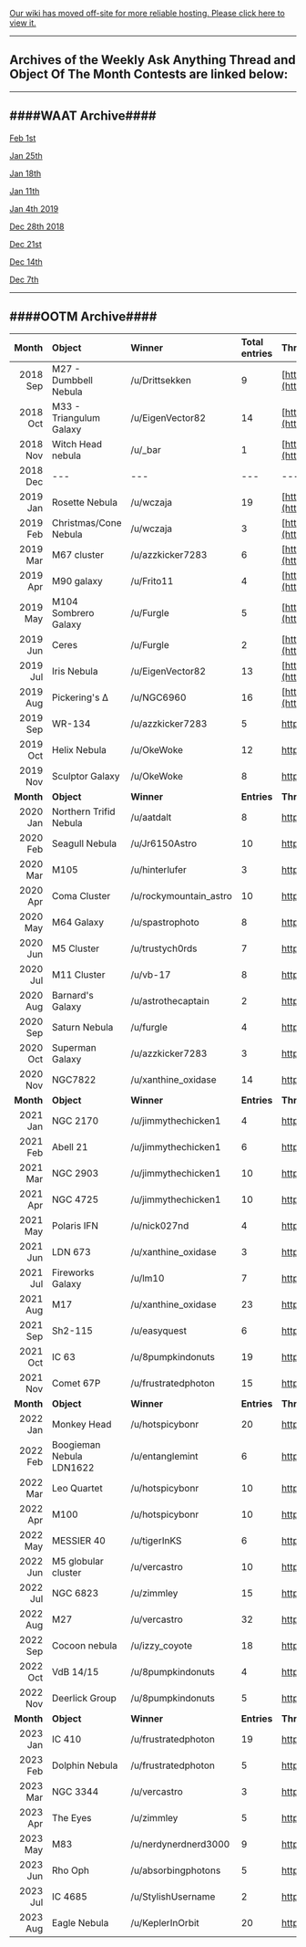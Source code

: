 
[Our wiki has moved off-site for more reliable hosting. Please click here to view it.](https://r-astrophotography.gitbook.io/r-astrophotography-wiki/)


---
Archives of the Weekly Ask Anything Thread and Object Of The Month Contests are linked below:
---

---
####WAAT Archive####
----

[Feb 1st](https://www.reddit.com/r/astrophotography/comments/am7i0o/waat_the_weekly_ask_anything_thread_week_of_01/)

[Jan 25th](https://www.reddit.com/r/astrophotography/comments/ajudts/waat_the_weekly_ask_anything_thread_week_of_25/)

[Jan 18th](https://www.reddit.com/r/astrophotography/comments/ahfpe4/waat_the_weekly_ask_anything_thread_week_of_18/)

[Jan 11th](https://www.reddit.com/r/astrophotography/comments/af0pty/waat_the_weekly_ask_anything_thread_week_of_11/)

[Jan 4th 2019](https://www.reddit.com/r/astrophotography/comments/acndme/waat_the_weekly_ask_anything_thread_week_of_04/)

[Dec 28th 2018](https://www.reddit.com/r/astrophotography/comments/aaezov/waat_the_weekly_ask_anything_thread_week_of_28/)

[Dec 21st](https://www.reddit.com/r/astrophotography/comments/a8f0q3/waat_the_weekly_ask_anything_thread_week_of_21/)

[Dec 14th](https://www.reddit.com/r/astrophotography/comments/a69hlo/waat_the_weekly_ask_anything_thread_week_of_14/)

[Dec 7th](https://www.reddit.com/r/astrophotography/comments/a44r02/waat_the_weekly_ask_anything_thread_week_of_07/)

----
####OOTM Archive####
----

|**Month**|**Object**|**Winner**|**Total entries**|**Thread**|**Winner**|
--:|:--|:--|:--|:--|:--|
|2018 Sep|M27 - Dumbbell Nebula|/u/Drittsekken|9|[https://redd.it/9c097x](https://redd.it/9c097x)|[https://redd.it/9fnly5](https://redd.it/9fnly5)|
|2018 Oct|M33 - Triangulum Galaxy|/u/EigenVector82|14|[https://redd.it/9kd3f5](https://redd.it/9kd3f5)|[https://redd.it/9nok20](https://redd.it/9nok20)|
|2018 Nov|Witch Head nebula|/u/_bar|1|[https://redd.it/9t6k1k](https://redd.it/9t6k1k)|[https://redd.it/9z3r94](https://redd.it/9z3r94)|
|2018 Dec|---|---|---|---|---|
|2019 Jan|Rosette Nebula|/u/wczaja|19|[https://redd.it/abfcdg](https://redd.it/abfcdg)|[https://redd.it/agn5tv](https://redd.it/agn5tv)|
|2019 Feb|Christmas/Cone Nebula|/u/wczaja|3|[https://redd.it/alyk8e](https://redd.it/alyk8e)|[https://redd.it/alkkgj](https://redd.it/alkkgj)|
|2019 Mar|M67 cluster|/u/azzkicker7283|6|[https://redd.it/aw0g6d](https://redd.it/aw0g6d)|[https://redd.it/b3csrj](https://redd.it/b3csrj)|
|2019 Apr|M90 galaxy|/u/Frito11|4|[https://redd.it/b8e5cm](https://redd.it/b8e5cm)|[https://redd.it/bifm86](https://redd.it/bifm86)|
|2019 May|M104 Sombrero Galaxy|/u/Furgle|5|[https://redd.it/bjdh6e](https://redd.it/bjdh6e)|[https://redd.it/bigp8b](https://redd.it/bigp8b)|
|2019 Jun|Ceres|/u/Furgle|2|[https://redd.it/bvh39q](https://redd.it/bvh39q)|[https://redd.it/c3ydqo](https://redd.it/c3ydqo)|
|2019 Jul|Iris Nebula|/u/EigenVector82|13|[https://redd.it/c7nze4](https://redd.it/c7nze4)|[https://redd.it/cj27ia](https://redd.it/cj27ia)|
|2019 Aug|Pickering's Δ|/u/NGC6960 |16|[https://redd.it/ckj4y4](https://redd.it/ckj4y4)|https://redd.it/cv7vqs|
|2019 Sep|WR-134|/u/azzkicker7283|5|https://redd.it/cy9nvm|https://redd.it/d2p4jt|
|2019 Oct|Helix Nebula|/u/OkeWoke|12|https://redd.it/dbnepf|https://redd.it/dj4wrm|
|2019 Nov|Sculptor Galaxy|/u/OkeWoke|8|https://redd.it/dpy6nz|https://redd.it/dpkq3b|
|**Month**|**Object**|**Winner**|**Entries**|**Thread**|**Winner**|
|2020 Jan|Northern Trifid Nebula|/u/aatdalt |8|https://redd.it/emsroj|https://redd.it/evi2hv
|2020 Feb|Seagull Nebula|/u/Jr6150Astro |10|https://redd.it/ex0rao|https://redd.it/fa532g
|2020 Mar|M105|/u/hinterlufer|3|https://redd.it/fbva1i|https://redd.it/fq2y3n
|2020 Apr|Coma Cluster|/u/rockymountain_astro|10|https://redd.it/ftfi1h|https://redd.it/fuemld|
|2020 May|M64 Galaxy|/u/spastrophoto|8|https://redd.it/gbayjk|https://redd.it/gperaw|
|2020 Jun|M5 Cluster|/u/trustych0rds|7|https://redd.it/guf97j|https://redd.it/hbmymg|
|2020 Jul|M11 Cluster|/u/vb-17|8|https://redd.it/hj2zmv|https://redd.it/hylfnt|
|2020 Aug|Barnard's Galaxy|/u/astrothecaptain|2|https://redd.it/i1lx56|https://redd.it/i1lx56
|2020 Sep|Saturn Nebula|/u/furgle|4|https://redd.it/ikd856|https://redd.it/j0jgc4|
|2020 Oct|Superman Galaxy|/u/azzkicker7283|3|https://redd.it/jlwann|https://redd.it/jheeps|
|2020 Nov|NGC7822| /u/xanthine_oxidase|14|https://redd.it/j3265m|https://redd.it/jmdb35|
|**Month**|**Object**|**Winner**|**Entries**|**Thread**|**Winner**|
|2021 Jan|NGC 2170|/u/jimmythechicken1|4|https://redd.it/kqoqh9|https://redd.it/l6p1n4
|2021 Feb|Abell 21|/u/jimmythechicken1 |6|https://redd.it/l9uu71|https://redd.it/lok58o|
|2021 Mar|NGC 2903|/u/jimmythechicken1|10|https://redd.it/lvfe1k|https://redd.it/m43qum
|2021 Apr|NGC 4725|/u/jimmythechicken1 |10|https://redd.it/micf7g|https://redd.it/mz5kqm
|2021 May|Polaris IFN|/u/nick027nd|4|https://redd.it/n2d3e1|https://redd.it/nl2p3e
|2021 Jun|LDN 673|/u/xanthine_oxidase|3|https://redd.it/npl5jt|https://redd.it/nwb44b
|2021 Jul|Fireworks Galaxy|/u/lm10|7|https://redd.it/obdpct|https://redd.it/oijl9h|
|2021 Aug|M17|/u/xanthine_oxidase|23|https://redd.it/ovm86x|https://redd.it/pcsp3j
|2021 Sep|Sh2-115|/u/easyquest|6|https://redd.it/pfnxev|https://redd.it/pw92n3
|2021 Oct|IC 63|/u/8pumpkindonuts|19|https://redd.it/pz5shs|https://redd.it/q4ie47
|2021 Nov|Comet 67P|/u/frustratedphoton|15|https://redd.it/qk4ybx|https://redd.it/qsjsqh|
|**Month**|**Object**|**Winner**|**Entries**|**Thread**|**Winner**|
|2022 Jan|Monkey Head|/u/hotspicybonr|20|https://redd.it/rw3apq|https://redd.it/rzoiiq
|2022 Feb|Boogieman Nebula LDN1622|/u/entanglemint|6|https://redd.it/shmio4|https://redd.it/sokgio
|2022 Mar|Leo Quartet|/u/hotspicybonr|10|https://redd.it/t3zfmd|https://redd.it/tiajp5|
|2022 Apr|M100|/u/hotspicybonr|10|https://redd.it/tuna1c|https://redd.it/ucggjk
|2022 May|MESSIER 40|/u/tigerInKS|6|https://redd.it/ufpw0d|https://redd.it/uwb2ye
|2022 Jun|M5 globular cluster|/u/vercastro|10|https://redd.it/v28ls3|https://redd.it/v28ls3
|2022 Jul|NGC 6823| /u/zimmley|15|https://redd.it/vp5eer|https://redd.it/w6frt4
|2022 Aug|M27|/u/vercastro|32|https://redd.it/wd5y7t|https://redd.it/wzohhe
|2022 Sep|Cocoon nebula|/u/izzy_coyote|18|https://redd.it/x2xg2g|https://redd.it/xozn2w
|2022 Oct|VdB 14/15|/u/8pumpkindonuts|4|https://redd.it/xsmh0o|https://redd.it/yft4sh
|2022 Nov|Deerlick Group|/u/8pumpkindonuts|5|https://redd.it/yj5jxv|https://redd.it/z4awv2
|**Month**|**Object**|**Winner**|**Entries**|**Thread**|**Winner**|
|2023 Jan|IC 410|/u/frustratedphoton|19|https://redd.it/100t2ox|https://redd.it/10dyfii
|2023 Feb|Dolphin Nebula|/u/frustratedphoton|5|https://redd.it/10qkr1w|https://redd.it/11ct8kl
|2023 Mar|NGC 3344|/u/vercastro|3|https://redd.it/11f7dnf|https://redd.it/1256wyf
|2023 Apr|The Eyes|/u/zimmley|5|https://redd.it/129d32n|https://redd.it/12z7etz
|2023 May|M83|/u/nerdynerdnerd3000|9|https://redd.it/134qxd0|https://redd.it/13rc9bz
|2023 Jun|Rho Oph|/u/absorbingphotons|5|https://redd.it/13xfz1n|https://redd.it/13yq0o1
|2023 Jul|IC 4685|/u/StylishUsername|2|https://redd.it/14p2hr6|https://redd.it/155bov5
|2023 Aug|Eagle Nebula|/u/KeplerInOrbit|20|https://redd.it/15f1n4p|https://redd.it/15nzy2h
